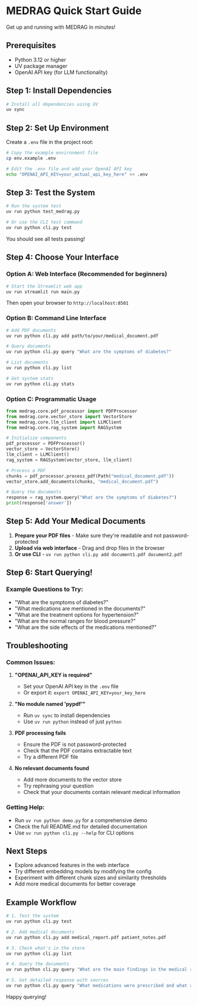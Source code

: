 # MEDRAG Quick Start Guide

Get up and running with MEDRAG in minutes!

## Prerequisites

- Python 3.12 or higher
- UV package manager
- OpenAI API key (for LLM functionality)

## Step 1: Install Dependencies

```bash
# Install all dependencies using UV
uv sync
```

## Step 2: Set Up Environment

Create a `.env` file in the project root:

```bash
# Copy the example environment file
cp env.example .env

# Edit the .env file and add your OpenAI API key
echo "OPENAI_API_KEY=your_actual_api_key_here" >> .env
```

## Step 3: Test the System

```bash
# Run the system test
uv run python test_medrag.py

# Or use the CLI test command
uv run python cli.py test
```

You should see all tests passing!

## Step 4: Choose Your Interface

### Option A: Web Interface (Recommended for beginners)

```bash
# Start the Streamlit web app
uv run streamlit run main.py
```

Then open your browser to `http://localhost:8501`

### Option B: Command Line Interface

```bash
# Add PDF documents
uv run python cli.py add path/to/your/medical_document.pdf

# Query documents
uv run python cli.py query "What are the symptoms of diabetes?"

# List documents
uv run python cli.py list

# Get system stats
uv run python cli.py stats
```

### Option C: Programmatic Usage

```python
from medrag.core.pdf_processor import PDFProcessor
from medrag.core.vector_store import VectorStore
from medrag.core.llm_client import LLMClient
from medrag.core.rag_system import RAGSystem

# Initialize components
pdf_processor = PDFProcessor()
vector_store = VectorStore()
llm_client = LLMClient()
rag_system = RAGSystem(vector_store, llm_client)

# Process a PDF
chunks = pdf_processor.process_pdf(Path("medical_document.pdf"))
vector_store.add_documents(chunks, "medical_document.pdf")

# Query the documents
response = rag_system.query("What are the symptoms of diabetes?")
print(response['answer'])
```

## Step 5: Add Your Medical Documents

1. **Prepare your PDF files** - Make sure they're readable and not password-protected
2. **Upload via web interface** - Drag and drop files in the browser
3. **Or use CLI** - `uv run python cli.py add document1.pdf document2.pdf`

## Step 6: Start Querying!

### Example Questions to Try:

- "What are the symptoms of diabetes?"
- "What medications are mentioned in the documents?"
- "What are the treatment options for hypertension?"
- "What are the normal ranges for blood pressure?"
- "What are the side effects of the medications mentioned?"

## Troubleshooting

### Common Issues:

1. **"OPENAI_API_KEY is required"**
   - Set your OpenAI API key in the `.env` file
   - Or export it: `export OPENAI_API_KEY=your_key_here`

2. **"No module named 'pypdf'"**
   - Run `uv sync` to install dependencies
   - Use `uv run python` instead of just `python`

3. **PDF processing fails**
   - Ensure the PDF is not password-protected
   - Check that the PDF contains extractable text
   - Try a different PDF file

4. **No relevant documents found**
   - Add more documents to the vector store
   - Try rephrasing your question
   - Check that your documents contain relevant medical information

### Getting Help:

- Run `uv run python demo.py` for a comprehensive demo
- Check the full README.md for detailed documentation
- Use `uv run python cli.py --help` for CLI options

## Next Steps

- Explore advanced features in the web interface
- Try different embedding models by modifying the config
- Experiment with different chunk sizes and similarity thresholds
- Add more medical documents for better coverage

## Example Workflow

```bash
# 1. Test the system
uv run python cli.py test

# 2. Add medical documents
uv run python cli.py add medical_report.pdf patient_notes.pdf

# 3. Check what's in the store
uv run python cli.py list

# 4. Query the documents
uv run python cli.py query "What are the main findings in the medical report?"

# 5. Get detailed response with sources
uv run python cli.py query "What medications were prescribed and what are their side effects?"
```

Happy querying!
